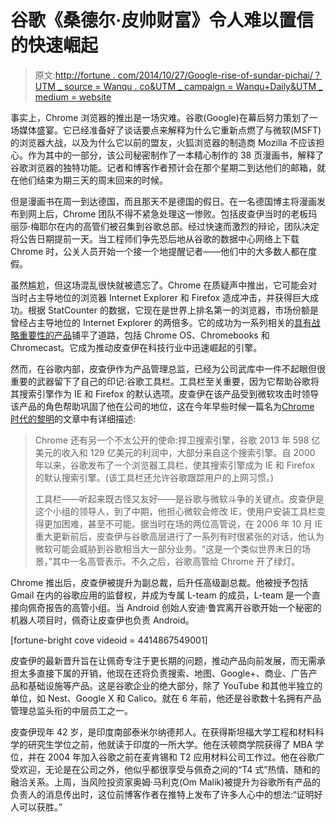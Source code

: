 # 谷歌《桑德尔·皮帅财富》令人难以置信的快速崛起

> 原文:[http://fortune . com/2014/10/27/Google-rise-of-sundar-pichai/？UTM _ source = Wanqu . co&UTM _ campaign = Wanqu+Daily&UTM _ medium = website](http://fortune.com/2014/10/27/google-rise-of-sundar-pichai/?utm_source=wanqu.co&utm_campaign=Wanqu+Daily&utm_medium=website)

事实上，Chrome 浏览器的推出是一场灾难。谷歌(Google)在幕后努力策划了一场媒体盛宴。它已经准备好了谈话要点来解释为什么它重新点燃了与微软(MSFT)的浏览器大战，以及为什么它以前的盟友，火狐浏览器的制造商 Mozilla 不应该担心。作为其中的一部分，该公司秘密制作了一本精心制作的 38 页漫画书，解释了谷歌浏览器的独特功能。记者和博客作者预计会在那个星期二到达他们的邮箱，就在他们结束为期三天的周末回来的时候。

但是漫画书在周一到达德国，而且那天不是德国的假日。在一名德国博主将漫画发布到网上后，Chrome 团队不得不紧急处理这一惨败。包括皮查伊当时的老板玛丽莎·梅耶尔在内的高管们被召集到谷歌总部。经过快速而激烈的辩论，团队决定将公告日期提前一天。当工程师们争先恐后地从谷歌的数据中心网络上下载 Chrome 时，公关人员开始一个接一个地提醒记者——他们中的大多数人都在度假。

虽然尴尬，但这场混乱很快就被遗忘了。Chrome 在质疑声中推出，它可能会对当时占主导地位的浏览器 Internet Explorer 和 Firefox 造成冲击，并获得巨大成功。根据 StatCounter 的数据，它现在是世界上排名第一的浏览器，市场份额是曾经占主导地位的 Internet Explorer 的两倍多。它的成功为一系列相关的[具有战略重要性的产品](http://fortune.com/2014/04/10/the-dawn-of-the-chrome-age/)铺平了道路，包括 Chrome OS、Chromebooks 和 Chromecast。它成为推动皮查伊在科技行业中迅速崛起的引擎。

然而，在谷歌内部，皮查伊作为产品管理总监，已经为公司武库中一件不起眼但很重要的武器留下了自己的印记:谷歌工具栏。工具栏至关重要，因为它帮助谷歌将其搜索引擎作为 IE 和 Firefox 的默认选项。皮查伊在该产品受到微软攻击时领导该产品的角色帮助巩固了他在公司的地位，这在今年早些时候一篇名为[Chrome 时代的黎明](http://fortune.com/2014/04/10/the-dawn-of-the-chrome-age/)的文章中有详细描述:

> Chrome 还有另一个不太公开的使命:捍卫搜索引擎，谷歌 2013 年 598 亿美元的收入和 129 亿美元的利润中，大部分来自这个搜索引擎。自 2000 年以来，谷歌发布了一个浏览器工具栏，使其搜索引擎成为 IE 和 Firefox 的默认搜索引擎。(该工具栏还允许谷歌跟踪用户的上网习惯。)
> 
> 工具栏——听起来既古怪又友好——是谷歌与微软斗争的关键点。皮查伊是这个小组的领导人，到了中期，他担心微软会修改 IE，使用户安装工具栏变得更加困难，甚至不可能。据当时在场的两位高管说，在 2006 年 10 月 IE 重大更新前后，皮查伊与谷歌高层进行了一系列有时很紧张的对话，他认为微软可能会威胁到谷歌相当大一部分业务。“这是一个类似世界末日的场景，”其中一名高管表示。不久之后，谷歌高管给 Chrome 开了绿灯。

Chrome 推出后，皮查伊被提升为副总裁，后升任高级副总裁。他被授予包括 Gmail 在内的谷歌应用的监督权，并成为专属 L-team 的成员，L-team 是一个直接向佩奇报告的高管小组。当 Android 创始人安迪·鲁宾离开谷歌开始一个秘密的机器人项目时，佩奇让皮查伊也负责 Android。

[fortune-bright cove videoid = 4414867549001]

皮查伊的最新晋升旨在让佩奇专注于更长期的问题，推动产品向前发展，而无需承担太多直接下属的开销，他现在还将负责搜索、地图、Google+、商业、广告产品和基础设施等产品。这是谷歌企业的绝大部分，除了 YouTube 和其他半独立的单位，如 Nest、Google X 和 Calico。就在 6 年前，他还是谷歌数十名拥有产品管理总监头衔的中层员工之一。

皮查伊现年 42 岁，是印度南部泰米尔纳德邦人。在获得斯坦福大学工程和材料科学的研究生学位之前，他就读于印度的一所大学。他在沃顿商学院获得了 MBA 学位，并在 2004 年加入谷歌之前在麦肯锡和 T2 应用材料公司工作过。他在谷歌广受欢迎，无论是在公司之外，他似乎都很享受与佩奇之间的“T4 式”热情、随和的融洽关系。上周，当风险投资家奥姆·马利克(Om Malik)被提升为谷歌所有产品的负责人的消息传出时，这位前博客作者在推特上发布了许多人心中的想法:“证明好人可以获胜。”
